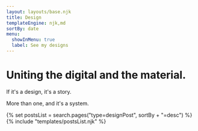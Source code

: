 ```yaml
---
layout: layouts/base.njk
title: Design
templateEngine: njk,md
sortBy: date
menu:
  showInMenu: true
  label: See my designs
---
```


# Uniting the digital and the material.

If it's a design, it's a story.

More than one, and it's a system.

<div class="feed">
{% set postsList = search.pages("type=designPost", sortBy + "=desc") %}
{% include "templates/postsList.njk" %}
</div>